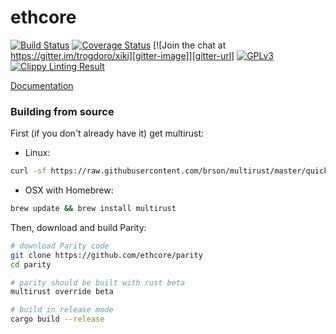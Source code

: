 # ethcore

[![Build Status][travis-image]][travis-url] [![Coverage Status][coveralls-image]][coveralls-url] [![Join the chat at https://gitter.im/trogdoro/xiki][gitter-image]][gitter-url] [![GPLv3][license-image]][license-url]
[![Clippy Linting Result][clippy-image]][clippy-url]

[travis-image]: https://travis-ci.org/ethcore/parity.svg?branch=master
[travis-url]: https://travis-ci.org/ethcore/parity
[coveralls-image]: https://coveralls.io/repos/github/ethcore/parity/badge.svg?branch=master
[coveralls-url]: https://coveralls.io/github/ethcore/parity?branch=master
[gitter-image]: https://badges.gitter.im/Join%20Chat.svg
[gitter-url]: https://gitter.im/ethcore/parity?utm_source=badge&utm_medium=badge&utm_campaign=pr-badge&utm_content=badge
[license-image]: https://img.shields.io/badge/license-GPL%20v3-green.svg
[license-url]: http://www.gnu.org/licenses/gpl-3.0.en.html
[clippy-image]: http://clippy.bashy.io/github/ethcore/parity/master/badge.svg
[clippy-url]: http://clippy.bashy.io/github/ethcore/parity/master/log

[Documentation](http://ethcore.github.io/parity/ethcore/index.html)

### Building from source

First (if you don't already have it) get multirust:

- Linux:
```bash
curl -sf https://raw.githubusercontent.com/brson/multirust/master/quick-install.sh | sudo sh -s -- --yes
```

- OSX with Homebrew:
```bash
brew update && brew install multirust
```

Then, download and build Parity:

```bash
# download Parity code
git clone https://github.com/ethcore/parity
cd parity

# parity should be built with rust beta
multirust override beta

# build in release mode
cargo build --release
```
